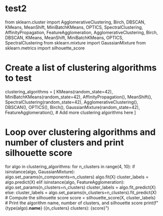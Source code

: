 # test2
from sklearn.cluster import AgglomerativeClustering, Birch, DBSCAN, KMeans, MeanShift, MiniBatchKMeans, OPTICS, SpectralClustering, AffinityPropagation, FeatureAgglomeration, AgglomerativeClustering, Birch, DBSCAN, KMeans, MeanShift, MiniBatchKMeans, OPTICS, SpectralClustering
from sklearn.mixture import GaussianMixture
from sklearn.metrics import silhouette_score


# Create a list of clustering algorithms to test
clustering_algorithms = [
    KMeans(random_state=42),
    MiniBatchKMeans(random_state=42),
    AffinityPropagation(),
    MeanShift(),
    SpectralClustering(random_state=42),
    AgglomerativeClustering(),
    DBSCAN(),
    OPTICS(),
    Birch(),
    GaussianMixture(random_state=42),
    FeatureAgglomeration(),
    # Add more clustering algorithms here
]

# Loop over clustering algorithms and number of clusters and print silhouette score
for algo in clustering_algorithms:
    for n_clusters in range(4, 10):
        if isinstance(algo, GaussianMixture):
            algo.set_params(n_components=n_clusters)
            algo.fit(X)
            cluster_labels = algo.predict(X)
        elif isinstance(algo, FeatureAgglomeration):
            algo.set_params(n_clusters=n_clusters)
            cluster_labels = algo.fit_predict(X)
        else:
            cluster_labels = algo.set_params(n_clusters=n_clusters).fit_predict(X)
        # Compute the silhouette score
        score = silhouette_score(X, cluster_labels)
        # Print the algorithm name, number of clusters, and silhouette score
        print(f"{type(algo).__name__} ({n_clusters} clusters): {score}")
